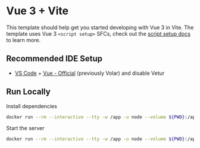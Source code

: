 # Vue 3 + Vite

This template should help get you started developing with Vue 3 in Vite. The template uses Vue 3 `<script setup>` SFCs, check out the [script setup docs](https://v3.vuejs.org/api/sfc-script-setup.html#sfc-script-setup) to learn more.

## Recommended IDE Setup

- [VS Code](https://code.visualstudio.com/) + [Vue - Official](https://marketplace.visualstudio.com/items?itemName=Vue.volar) (previously Volar) and disable Vetur

## Run Locally

Install dependencies

```bash
docker run --rm --interactive --tty -w /app -u node --volume ${PWD}:/app node:20.14-alpine npm run install
```

Start the server

```bash
docker run --rm --interactive --tty -w /app -u node --volume ${PWD}:/app node:20.14-alpine npm run dev
```
